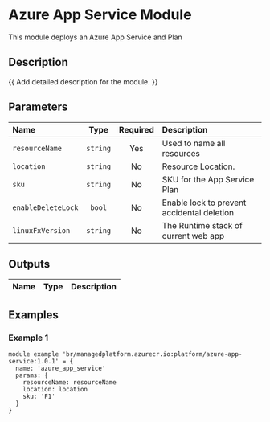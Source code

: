 # Azure App Service Module

This module deploys an Azure App Service and Plan

## Description

{{ Add detailed description for the module. }}

## Parameters

| Name               | Type     | Required | Description                                |
| :----------------- | :------: | :------: | :----------------------------------------- |
| `resourceName`     | `string` | Yes      | Used to name all resources                 |
| `location`         | `string` | No       | Resource Location.                         |
| `sku`              | `string` | No       | SKU for the App Service Plan               |
| `enableDeleteLock` | `bool`   | No       | Enable lock to prevent accidental deletion |
| `linuxFxVersion`   | `string` | No       | The Runtime stack of current web app       |

## Outputs

| Name | Type | Description |
| :--- | :--: | :---------- |

## Examples

### Example 1

```bicep
module example 'br/managedplatform.azurecr.io:platform/azure-app-service:1.0.1' = {
  name: 'azure_app_service'
  params: {
    resourceName: resourceName
    location: location
    sku: 'F1'
  }
}
```
